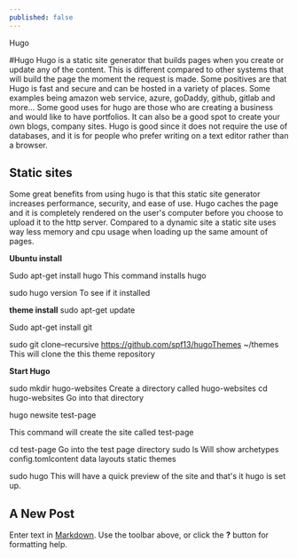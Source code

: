 ```yaml
---
published: false
---
```

Hugo 

#Hugo
Hugo is a static site generator that builds pages when you create or update any of the content. This is different compared to other systems that will build the page the moment the request is made. Some positives are that Hugo is fast and secure and can be hosted in a variety of places. Some examples being amazon web service, azure, goDaddy, github, gitlab and more… Some good uses for hugo are those who are creating a business and would like to have portfolios. It can also be a good spot to create your own blogs, company sites. Hugo is good since it does not require the use of databases, and it is for people who prefer writing on a text editor rather than a browser.

## Static sites
Some great benefits from using hugo is that this static site generator increases performance, security, and ease of use. Hugo caches the page and it is completely rendered on the user's computer before you choose to upload it to the http server. Compared to a dynamic site a static site uses way less memory and cpu usage when loading up the same amount of pages.


**Ubuntu install**


Sudo apt-get install hugo
This command installs hugo

sudo hugo version 
To see if it installed 

**theme install**
sudo apt-get update

Sudo apt-get install git

sudo git clone–recursive https://github.com/spf13/hugoThemes ~/themes
 This will clone the this theme repository 

**Start Hugo**

sudo mkdir hugo-websites
Create a directory called hugo-websites
cd hugo-websites
Go into that directory

hugo newsite test-page

This command will create the site called test-page

cd test-page
Go into the test page directory 
sudo ls 
Will show archetypes config.tomlcontent data layouts static themes

sudo hugo 
This will have a quick preview of the site and that's it hugo is set up.




## A New Post

Enter text in [Markdown](http://daringfireball.net/projects/markdown/). Use the toolbar above, or click the **?** button for formatting help.
